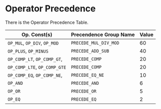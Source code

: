 # Operator Precedence
There is the Operator Precedence Table.

|          Op. Const(s)         | Precendence Group Name | Value |
| ----------------------------- | ---------------------- | ----- |
| `OP_MUL`, `OP_DIV`, `OP_MOD`  | `PRECEDE_MUL_DIV_MOD`  |   60  |
| `OP_PLUS`, `OP_MINUS`         | `PRECEDE_ADD_SUB`      |   40  |
| `OP_COMP_LT`, `OP_COMP_GT`,   | `PRECEDE_COMP`         |   20  |
| `OP_COMP_LTE`, `OP_COMP_GTE`  | `PRECEDE_COMP`         |   20  |
| `OP_COMP_EQ`, `OP_COMP_NE`,   | `PRECEDE_EQ_NE`        |   10  |
| `OP_AND`                      | `PRECEDE_AND`          |   6   |
| `OP_OR`                       | `PRECEDE_OR`           |   5   |
| `OP_EQ`                       | `PRECEDE_EQ`           |   2   |
